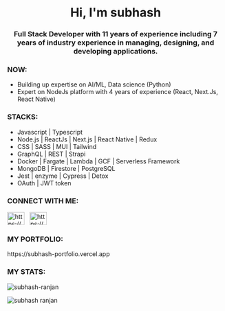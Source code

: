 <h1 align="center">Hi, I'm subhash</h1>
<h3 align="center">Full Stack Developer with 11 years of experience including 7 years of industry experience in managing, designing, and developing applications.</h3>


<h3 align="left">NOW:</h3>

<p align="left">

- Building up expertise on AI/ML, Data science (Python)
- Expert on NodeJs platform with 4 years of experience (React, Next.Js, React Native)

</p>


<h3 align="left">STACKS:</h3>

<p align="left">

- Javascript | Typescript
- Node.js | ReactJs | Next.js | React Native | Redux
- CSS | SASS | MUI | Tailwind
- GraphQL | REST | Strapi
- Docker | Fargate | Lambda | GCF | Serverless Framework
- MongoDB | Firestore |  PostgreSQL
- Jest | enzyme | Cypress | Detox
- OAuth | JWT token
</p>


<h3 align="left">CONNECT WITH ME:</h3>

<p align="left">

<a href="https://www.linkedin.com/in/subhash-ranjan-fullstack/"><img align="center" src="https://raw.githubusercontent.com/rahuldkjain/github-profile-readme-generator/master/src/images/icons/Social/linked-in-alt.svg" alt="https://www.linkedin.com/in/subhash-ranjan-m-327941239/" height="30" width="40" /></a> &nbsp; <a href="mailto:subhash.mukho@gmail.com"><img align="center" src="https://www.google.com/gmail/about/static-2.0/images/logo-gmail.png?fingerprint=c2eaf4aae389c3f885e97081bb197b97" alt="https://www.linkedin.com/in/subhash-ranjan-m-327941239/" height="30" width="40" /></a>  &nbsp; 


  <h3 align="left">MY PORTFOLIO:</h3>  https://subhash-portfolio.vercel.app

  
[mail]:mailto:subhash.mukho@gmail.com
[MY PORTFOLIO]: https://subhash-portfolio.vercel.app/
</p>



<h3 align="left">MY STATS:</h3>
<p align="left"> 
  <img src="https://komarev.com/ghpvc/?username=subhash-ranjan&label=Profile%20views&color=0e75b6&style=flat" alt="subhash-ranjan" /> 
</p>


<p><img align="left" src="https://github-readme-stats.vercel.app/api/top-langs?username=subhash-ranjan&show_icons=true&locale=en&layout=compact&theme=tokyonight" alt="subhash ranjan" /></p>


